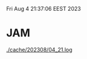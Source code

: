 Fri Aug  4 21:37:06 EEST 2023
# JAM
<a href='./cache/202308/04_21.log'>./cache/202308/04_21.log</a>
